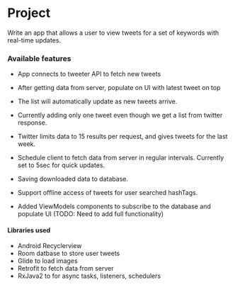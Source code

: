 # Project
Write an app that allows a user to view tweets for a set of keywords with real-time updates.

### Available features

- App connects to tweeter API to fetch new tweets

- After getting data from server, populate on UI with latest tweet on top

- The list will automatically update as new tweets arrive.

- Currently adding only one tweet even though we get a list from twitter response.

- Twitter limits data to 15 results per request, and gives tweets for the last week.

- Schedule client to fetch data from server in regular intervals. Currently set to 5sec for quick updates.

- Saving downloaded data to database.

- Support offline access of tweets for user searched hashTags.

- Added ViewModels components to subscribe to the database and populate UI (TODO: Need to add full functionality)

#### Libraries used

- Android Recyclerview
- Room datbase to store user tweets
- Glide to load images
- Retrofit to fetch data from server
- RxJava2 to for async tasks, listeners, schedulers

